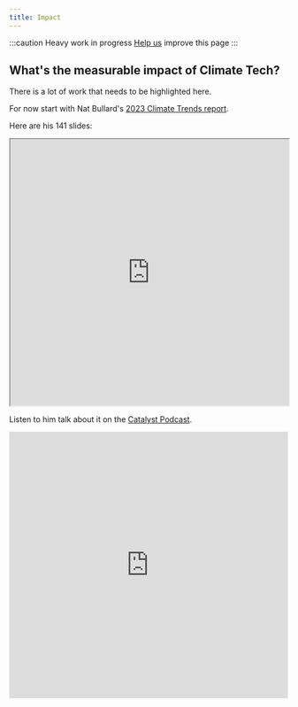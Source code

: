 ```yaml
---
title: Impact
---
```

:::caution
Heavy work in progress
[Help us](contribute) improve this page
:::

## What's the measurable impact of Climate Tech?

There is a lot of work that needs to be highlighted here.

For now start with Nat Bullard's [2023 Climate Trends report](https://www.nathanielbullard.com/presentations).

Here are his 141 slides:

<iframe
loading="lazy"
src="https://pitch.com/embed/7115bc30-ca9b-4d4e-a397-5d4c902702e0?share=false&amp;wmode=opaque"
name="iFrame Name"
scrolling="no"
height="482px"
width="100%"
></iframe>

Listen to him talk about it on the [Catalyst Podcast](https://www.canarymedia.com/podcasts/catalyst-with-shayle-kann/2023-trends-in-decarbonization-part-1).

<iframe
frameborder="0"
height="482"
scrolling="no"
src="https://playlist.megaphone.fm/?e=PSMI3987801023"
width="100%"
></iframe>
